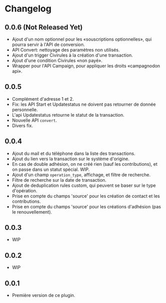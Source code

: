 
# Changelog

## 0.0.6 (Not Released Yet)

* Ajout d'un nom optionnel pour les «souscriptions optionnelles», qui pourra servir à l'API de conversion.
* API Convert: nettoyage des paramètres non utilisés.
* Ajout d'un trigger Civirules à la création d'une transaction.
* Ajout d'une condition Civirules «non payé».
* Wrapper pour l'API Campaign, pour appliquer les droits «campagnodon api».

## 0.0.5

* Complément d'adresse 1 et 2.
* Fix: les API Start et Updatestatus ne doivent pas retourner de donnée personnelle.
* L'api Updatestatus retourne le statut de la transaction.
* Nouvelle API `convert`.
* Divers fix.

## 0.0.4

* Ajout du mail et du téléphone dans la liste des transactions.
* Ajout du lien vers la transaction sur le système d'origine.
* En cas de double adhésion, on ne créé rien (sauf les contributions), et on passe dans un statut spécial. WIP.
* Ajout d'un champ `operation_type`, affichage, et filtre de recherche.
* Filtre de recherche sur la date de transaction.
* Ajout de deduplication rules custom, qui peuvent se baser sur le type d'opération.
* Prise en compte du champs 'source' pour les création de contact et les contributions.
* Prise en compte du champs 'source' pour les créations d'adhésion (pas le renouvellement).

## 0.0.3

* WIP

## 0.0.2

* WIP

## 0.0.1

* Première version de ce plugin.
